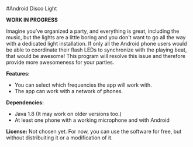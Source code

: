 #Android Disco Light

**WORK IN PROGRESS**

Imagine you've organized a party, and everything is great, including the music, but the lights are a little boring
and you don't want to go all the way with a dedicated light installation. If only all the Android phone users
would be able to coordinate their flash LEDs to synchronize with the playing beat, that would be awesome!
This program will resolve this issue and therefore provide more awesomeness for your parties.

**Features:**
  - You can select which frequencies the app will work with.
  - The app can work with a network of phones.
  
**Dependencies:**
  - Java 1.8 (It may work on older versions too.)
  - At least one phone with a working microphone and with Android

**License:** Not chosen yet. For now, you can use the software for free, but without distribuiting it or a modification of it.
